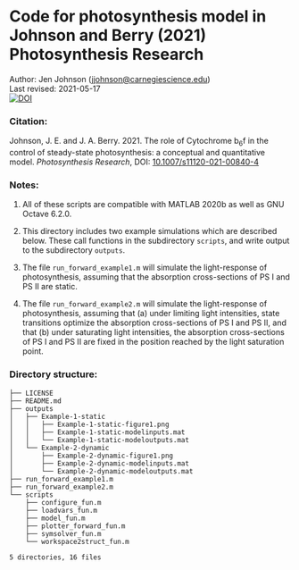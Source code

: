 # Code for photosynthesis model in Johnson and Berry (2021) Photosynthesis Research

Author: Jen Johnson (jjohnson@carnegiescience.edu)    
Last revised: 2021-05-17    
[![DOI](https://zenodo.org/badge/367200385.svg)](https://zenodo.org/badge/latestdoi/367200385)

### Citation:

Johnson, J. E. and J. A. Berry. 2021. The role of Cytochrome b<sub>6</sub>f in the 
control of steady-state photosynthesis: a conceptual and quantitative model.
 *Photosynthesis Research*, DOI: [10.1007/s11120-021-00840-4](https://doi.org/10.1007/s11120-021-00840-4)

### Notes:

1. All of these scripts are compatible with MATLAB 2020b as well as GNU Octave 6.2.0. 

2. This directory includes two example simulations which are described below. These call 
functions in the subdirectory `scripts`, and write output to the subdirectory `outputs`.

3. The file `run_forward_example1.m` will simulate the light-response of photosynthesis,
assuming that the absorption cross-sections of PS I and PS II are static. 

4. The file `run_forward_example2.m` will simulate the light-response of photosynthesis,
assuming that (a) under limiting light intensities, state transitions optimize the 
absorption cross-sections of PS I and PS II, and that (b) under saturating light 
intensities, the absorption cross-sections of PS I and PS II are fixed in the position
reached by the light saturation point.

 ### Directory structure:
``` 
├── LICENSE
├── README.md
├── outputs
│   ├── Example-1-static
│   │   ├── Example-1-static-figure1.png
│   │   ├── Example-1-static-modelinputs.mat
│   │   └── Example-1-static-modeloutputs.mat
│   └── Example-2-dynamic
│       ├── Example-2-dynamic-figure1.png
│       ├── Example-2-dynamic-modelinputs.mat
│       └── Example-2-dynamic-modeloutputs.mat
├── run_forward_example1.m
├── run_forward_example2.m
└── scripts
    ├── configure_fun.m
    ├── loadvars_fun.m
    ├── model_fun.m
    ├── plotter_forward_fun.m
    ├── symsolver_fun.m
    └── workspace2struct_fun.m

5 directories, 16 files
```